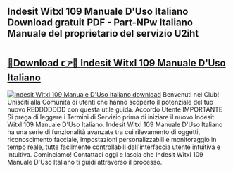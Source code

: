 ## Indesit Witxl 109 Manuale D'Uso Italiano Download gratuit PDF - Part-NPw Italiano Manuale del proprietario del servizio U2iht

# <h2><a href="http://dfc12mn.blite.top/?on=Indesit+Witxl+109+Manuale+D%27Uso+Italiano">🔗Download 👉🔴 Indesit Witxl 109 Manuale D'Uso Italiano</a></h2>

[![Indesit Witxl 109 Manuale D'Uso Italiano download](https://i.imgur.com/lujVjoI.png)](http://dfc12mn.blite.top/?on=Indesit+Witxl+109+Manuale+D%27Uso+Italiano)
Benvenuti nel Club! Unisciti alla Comunità di utenti che hanno scoperto il potenziale del tuo nuovo REDDDDDDD con questa utile guida. Accordo Utente IMPORTANTE Si prega di leggere i Termini di Servizio prima di iniziare il nuovo Indesit Witxl 109 Manuale D'Uso Italiano. Indesit Witxl 109 Manuale D'Uso Italiano ha una serie di funzionalità avanzate tra cui rilevamento di oggetti, riconoscimento facciale, impostazioni personalizzabili e monitoraggio in tempo reale, tutte facilmente controllabili dall'interfaccia utente intuitiva e intuitiva. Cominciamo! Contattaci oggi e lascia che Indesit Witxl 109 Manuale D'Uso Italiano ti guidi attraverso il processo.

